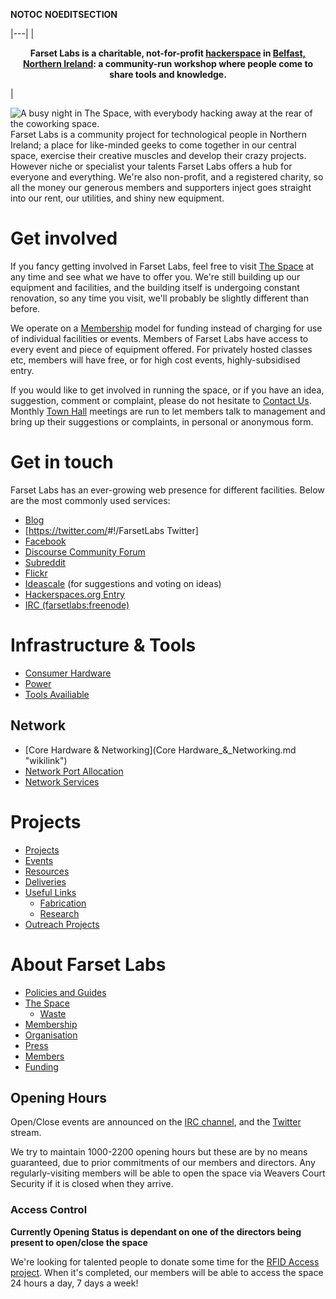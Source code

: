 __NOTOC__ __NOEDITSECTION__

|---|
|<center>
<span class="plainlinks">**Farset Labs is a charitable, not-for-profit <span class="plainlinks">[hackerspace](http://i.imgur.com/wn0PL.jpg)</span> in <span class="plainlinks">[Belfast, Northern Ireland](http://goo.gl/maps/99bp)</span>: a community-run workshop where people come to share tools and knowledge.**</span>

</center>|

![A busy night in [The Space](The_Space.md "wikilink"), with everybody hacking away at the rear of the coworking space.](Rear_of_coworking_space.jpg "fig:A busy night in The Space, with everybody hacking away at the rear of the coworking space.") Farset Labs is a community project for technological people in Northern Ireland; a place for like-minded geeks to come together in our central space, exercise their creative muscles and develop their crazy projects. However niche or specialist your talents Farset Labs offers a hub for everyone and everything. We're also non-profit, and a registered charity, so all the money our generous members and supporters inject goes straight into our rent, our utilities, and shiny new equipment.

Get involved
============

If you fancy getting involved in Farset Labs, feel free to visit [The Space](The_Space.md "wikilink") at any time and see what we have to offer you. We're still building up our equipment and facilities, and the building itself is undergoing constant renovation, so any time you visit, we'll probably be slightly different than before.

We operate on a [Membership](Membership.md "wikilink") model for funding instead of charging for use of individual facilities or events. Members of Farset Labs have access to every event and piece of equipment offered. For privately hosted classes etc, members will have free, or for high cost events, highly-subsidised entry.

If you would like to get involved in running the space, or if you have an idea, suggestion, comment or complaint, please do not hesitate to [Contact Us](Contact_Us.md "wikilink"). Monthly [Town Hall](Town_Hall.md "wikilink") meetings are run to let members talk to management and bring up their suggestions or complaints, in personal or anonymous form.

Get in touch
============

Farset Labs has an ever-growing web presence for different facilities. Below are the most commonly used services:

-   [Blog](http://farsetlabs.org.uk/blog/)
-   [<https://twitter.com/>#!/FarsetLabs Twitter]
-   [Facebook](https://www.facebook.com/FarsetLabs)
-   [Discourse Community Forum](http://discourse.farsetlabs.org.uk)
-   [Subreddit](http://www.reddit.com/r/farsetlabs)
-   [Flickr](http://www.flickr.com/groups/farset_labs)
-   [Ideascale](http://farsetlabs.ideascale.com/) (for suggestions and voting on ideas)
-   [Hackerspaces.org Entry](http://hackerspaces.org/wiki/FarsetLabs)
-   [IRC (farsetlabs:freenode)](http://webchat.freenode.net/?channels=farsetlabs)

Infrastructure & Tools
======================

-   [Consumer Hardware](Consumer_Hardware.md "wikilink")
-   [Power](Power.md "wikilink")
-   [Tools Availiable](Tools_Availiable.md "wikilink")

Network
-------

-   [Core Hardware & Networking](Core Hardware_&_Networking.md "wikilink")
-   [Network Port Allocation](Network_Port_Allocation.md "wikilink")
-   [Network Services](Network_Services.md "wikilink")

Projects
========

-   [Projects](Projects.md "wikilink")
-   [Events](Events.md "wikilink")
-   [Resources](Resources.md "wikilink")
-   [Deliveries](Deliveries.md "wikilink")
-   [Useful Links](Useful_Links.md "wikilink")
    -   [Fabrication](Fabrication.md "wikilink")
    -   [Research](Research.md "wikilink")
-   [Outreach Projects](Outreach_Projects.md "wikilink")

About Farset Labs
=================

-   [Policies and Guides](Policies_and_Guides.md "wikilink")
-   [The Space](The_Space.md "wikilink")
    -   [Waste](Waste.md "wikilink")
-   [Membership](Membership.md "wikilink")
-   [Organisation](Organisation.md "wikilink")
-   [Press](Press.md "wikilink")
-   [Members](Members.md "wikilink")
-   [Funding](Funding.md "wikilink")

Opening Hours
-------------

Open/Close events are announced on the [IRC channel](http://webchat.freenode.net/?randomnick=1&channels=farsetlabs&uio=d4), and the [Twitter](http://www.twitter.com/farsetlabs) stream.

We try to maintain 1000-2200 opening hours but these are by no means guaranteed, due to prior commitments of our members and directors. Any regularly-visiting members will be able to open the space via Weavers Court Security if it is closed when they arrive.

### Access Control

**Currently Opening Status is dependant on one of the directors being present to open/close the space**

We're looking for talented people to donate some time for the [RFID Access project](http://unit1.farsetlabs.org.uk/redmine/projects/farset-rfid-acc). When it's completed, our members will be able to access the space 24 hours a day, 7 days a week!
